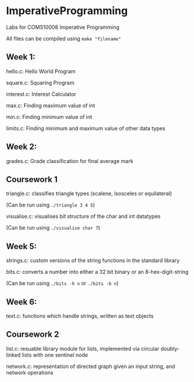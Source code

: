 # ImperativeProgramming

Labs for COMS10008 Imperative Programming

All files can be compiled using `make "filename"`

## Week 1:

hello.c: Hello World Program

square.c: Squaring Program

interest.c: Interest Calculator

max.c: Finding maximum value of int

min.c: Finding minimum value of int

limits.c: Finding minimum and maximum value of other data types

## Week 2:

grades.c: Grade classification for final average mark


## Coursework 1

triangle.c: classifies triangle types (scalene, isosceles or equilateral)

(Can be run using `./triangle 3 4 5`)

visualise.c: visualises bit structure of the char and int datatypes

(Can be run using `./visualise char 7`)


## Week 5:

strings.c: custom versions of the string functions in the standard library

bits.c: converts a number into either a 32 bit binary or an 8-hex-digit-string

(Can be run using `./bits -h n` or `./bits -b n`)


## Week 6:

text.c: functions which handle strings, written as text objects


## Coursework 2

list.c: resuable library module for lists, implemented via circular doubly-linked lists with one sentinel node

network.c: representation of directed graph given an input string, and network operations 